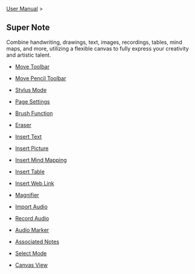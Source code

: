 [User Manual](/dragonnest/drawnote/manual/en) >

Super Note
---

Combine handwriting, drawings, text, images, recordings, tables, mind maps, and more, utilizing a flexible canvas to fully express your creativity and artistic talent.

- [Move Toolbar](move_toolbar.md)

- [Move Pencil Toolbar](move_pencil_toolbar.md)

- [Stylus Mode](stylus_mode.md)

- [Page Settings](page_settings.md)

- [Brush Function](brush_function.md)

- [Eraser](eraser.md)

- [Insert Text](insert_text.md)

- [Insert Picture](insert_picture.md)

- [Insert Mind Mapping](Insert_mind_map.md)

- [Insert Table](insert_table.md)

- [Insert Web Link](insert_web_link.md)

- [Magnifier](magnifier.md)

- [Import Audio](import_audio.md)

- [Record Audio](record_audio.md)

- [Audio Marker](audio_marker.md)

- [Associated Notes](associated_notes.md)

- [Select Mode](select_mode.md)

- [Canvas View](canvas_view.md)